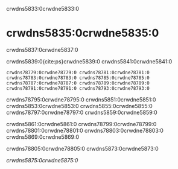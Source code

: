 crwdns5833:0crwdne5833:0
# crwdns5835:0crwdne5835:0

crwdns5837:0crwdne5837:0

crwdns5839:0{cite:ps}crwdne5839:0 crwdns5841:0crwdne5841:0

```{figure} ../figures/decolonising-knowledge.jpg
crwdns78779:0crwdne78779:0 crwdns78781:0crwdne78781:0
crwdns78783:0crwdne78783:0 crwdns78785:0crwdne78785:0 crwdns78787:0crwdne78787:0 crwdns78789:0crwdne78789:0 crwdns78791:0crwdne78791:0 crwdns78793:0crwdne78793:0
```

crwdns78795:0crwdne78795:0 crwdns5851:0crwdne5851:0 crwdns5853:0crwdne5853:0 crwdns5855:0crwdne5855:0 crwdns78797:0crwdne78797:0 crwdns5859:0crwdne5859:0

crwdns5861:0crwdne5861:0 crwdns78799:0crwdne78799:0 crwdns78801:0crwdne78801:0 crwdns78803:0crwdne78803:0 crwdns5869:0crwdne5869:0

crwdns78805:0crwdne78805:0 crwdns5873:0crwdne5873:0

*crwdns5875:0crwdne5875:0*
